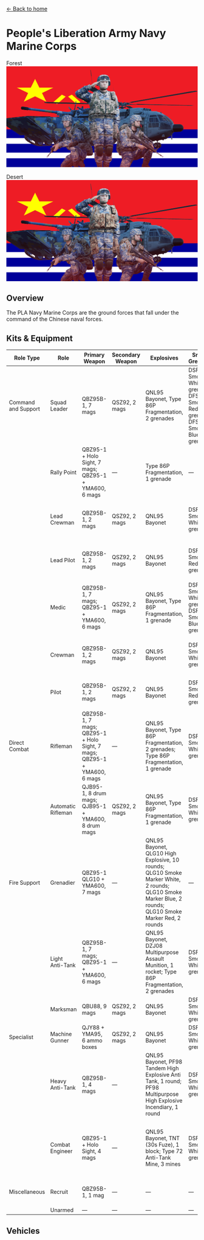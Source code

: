 [← Back to home](../README.md)

# People's Liberation Army Navy Marine Corps

Forest
![People's Liberation Army Navy Marine Corps - Forest Camo](./pla-navy-marine-corps-forest.png)

Desert
![People's Liberation Army Navy Marine Corps - Desert Camo](./pla-navy-marine-corps-desert.png)

## Overview
The PLA Navy Marine Corps are the ground forces that fall under the command of the Chinese naval forces.

## Kits & Equipment
| Role Type           | Role                  | Primary Weapon                                              | Secondary Weapon                      | Explosives                                                        | Smoke Grenades                                            | Medical Supplies                | Addtl. Equipment                                             |
|---------------------|-----------------------|-------------------------------------------------------------|---------------------------------------|------------------------------------------------------------------|-----------------------------------------------------------|---------------------------------|-------------------------------------------------------------|
| Command and Support | Squad Leader          | QBZ95B-1, 7 mags                                             | QSZ92, 2 mags                         | QNL95 Bayonet, Type 86P Fragmentation, 2 grenades                 | DSF161 Smoke White, 2 grenades; DFS161 Smoke Red, 1 grenade; DFS161 Smoke Blue, 1 grenade | Field Dressing, 2 packages      | Type 95 Binoculars                                          |
|                     | Rally Point           | QBZ95-1 + Holo Sight, 7 mags; QBZ95-1 + YMA600, 6 mags       | —                                     | Type 86P Fragmentation, 1 grenade                                 | —                                                         | —                               | —                                                           |
|                     | Lead Crewman          | QBZ95B-1, 2 mags                                             | QSZ92, 2 mags                         | QNL95 Bayonet                                                    | DSF161 Smoke White, 2 grenades                                | Field Dressing, 2 packages      | Type 95 Binoculars, Vehicle Repair Tools, Rally Point       |
|                     | Lead Pilot            | QBZ95B-1, 2 mags                                             | QSZ92, 2 mags                         | QNL95 Bayonet                                                    | DSF161 Smoke Red, 2 grenades                                   | Field Dressing, 2 packages      | Type 95 Binoculars, Vehicle Repair Tools, Rally Point       |
|                     | Medic                 | QBZ95B-1, 7 mags; QBZ95-1 + YMA600, 6 mags                   | QSZ92, 2 mags                         | QNL95 Bayonet, Type 86P Fragmentation, 1 grenade                  | DSF161 Smoke White, 2 grenades; DSF161 Smoke Blue, 2 grenades | Field Dressing, 9 packages      | Medical Kit, WJQ308, Type 95 Binoculars                    |
|                     | Crewman               | QBZ95B-1, 2 mags                                             | QSZ92, 2 mags                         | QNL95 Bayonet                                                    | DSF161 Smoke White, 2 grenades                                | Field Dressing, 2 packages      | WJQ308, Type 95 Binoculars, Vehicle Repair Tools            |
|                     | Pilot                 | QBZ95B-1, 2 mags                                             | QSZ92, 2 mags                         | QNL95 Bayonet                                                    | DSF161 Smoke Red, 2 grenades                                   | Field Dressing, 2 packages      | Type 95 Binoculars, Vehicle Repair Tools                    |
| Direct Combat       | Rifleman              | QBZ95B-1, 7 mags; QBZ95-1 + Holo Sight, 7 mags; QBZ95-1 + YMA600, 6 mags | —                                     | QNL95 Bayonet, Type 86P Fragmentation, 2 grenades; Type 86P Fragmentation, 1 grenade | DSF161 Smoke White, 2 grenades                                 | Field Dressing, 2 packages      | WJQ308, Ammo Bag, Type 95 Binoculars                       |
|                     | Automatic Rifleman    | QJB95-1, 8 drum mags; QJB95-1 + YMA600, 8 drum mags          | QSZ92, 2 mags                         | QNL95 Bayonet, Type 86P Fragmentation, 1 grenade                  | DSF161 Smoke White, 2 grenades                                 | Field Dressing, 2 packages      | WJQ308, Type 95 Binoculars                                  |
| Fire Support        | Grenadier             | QBZ95-1 QLG10 + YMA600, 7 mags                               | —                                     | QNL95 Bayonet, QLG10 High Explosive, 10 rounds; QLG10 Smoke Marker White, 2 rounds; QLG10 Smoke Marker Blue, 2 rounds; QLG10 Smoke Marker Red, 2 rounds | —                                                         | Field Dressing, 2 packages      | WJQ308                                                      |
|                     | Light Anti-Tank       | QBZ95B-1, 7 mags; QBZ95-1 + YMA600, 6 mags                   | —                                     | QNL95 Bayonet, DZJ08 Multipurpose Assault Munition, 1 rocket; Type 86P Fragmentation, 2 grenades | DSF161 Smoke White, 2 grenades                                 | Field Dressing, 2 packages      | WJQ308, Type 95 Binoculars                                  |
|                     | Marksman              | QBU88, 9 mags                                                | QSZ92, 2 mags                         | QNL95 Bayonet                                                    | DSF161 Smoke White, 2 grenades                                 | Field Dressing, 2 packages      | WJQ308, Type 95 Binoculars                                  |
| Specialist          | Machine Gunner        | QJY88 + YMA95, 6 ammo boxes                                  | QSZ92, 2 mags                         | QNL95 Bayonet                                                    | DSF161 Smoke White, 2 grenades                                 | Field Dressing, 2 packages      | WJQ308                                                      |
|                     | Heavy Anti-Tank       | QBZ95B-1, 4 mags                                             | —                                     | QNL95 Bayonet, PF98 Tandem High Explosive Anti Tank, 1 round; PF98 Multipurpose High Explosive Incendiary, 1 round | DSF161 Smoke White, 2 grenades                                 | Field Dressing, 2 packages      | WJQ308, Type 95 Binoculars                                  |
|                     | Combat Engineer       | QBZ95-1 + Holo Sight, 4 mags                                  | —                                     | QNL95 Bayonet, TNT (30s Fuze), 1 block; Type 72 Anti-Tank Mine, 3 mines | DSF161 Smoke White, 2 grenades                                 | Field Dressing, 2 packages      | WJQ308, Vehicle Repair Tools, Sandbags, Razor Wire, Type 95 Binoculars |
| Miscellaneous       | Recruit               | QBZ95B-1, 1 mag                                              | —                                     | —                                                                | —                                                         | Field Dressing, 1 package       | WJQ308                                                      |
|                     | Unarmed               | —                                                           | —                                     | —                                                                | —                                                         | —                               | —                                                           |


## Vehicles